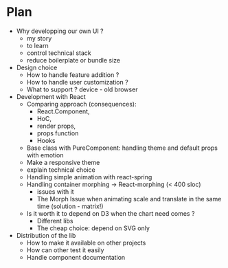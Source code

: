 # Plan
- Why developping our own UI ?
  - my story
  - to learn
  - control technical stack
  - reduce boilerplate or bundle size
- Design choice
  - How to handle feature addition ?
  - How to handle user customization ?
  - What to support ? device - old browser
- Development with React
  - Comparing approach (consequences):
    - React.Component,
    - HoC,
    - render props,
    - props function
    - Hooks
  - Base class with PureComponent: handling theme and default props with emotion
  - Make a responsive theme
  - explain technical choice
  - Handling simple animation with react-spring
  - Handling container morphing -> React-morphing (< 400 sloc)
    - issues with it
    - The Morph Issue when animating scale and translate in the same time (solution - matrix!)
  - Is it worth it to depend on D3 when the chart need comes ?
    - Different libs
    - The cheap choice: depend on SVG only
- Distribution of the lib
  - How to make it available on other projects
  - How can other test it easily
  - Handle component documentation
